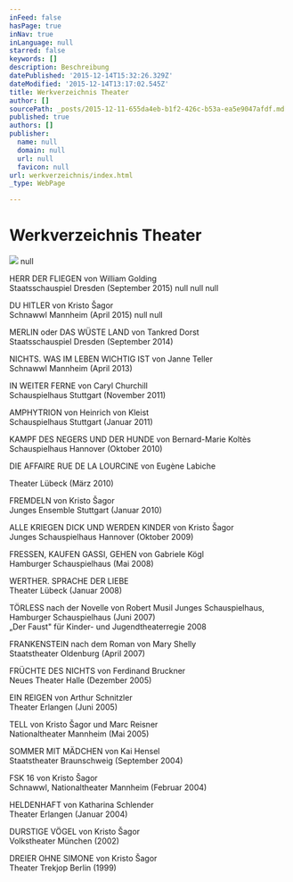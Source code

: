 ```yaml
---
inFeed: false
hasPage: true
inNav: true
inLanguage: null
starred: false
keywords: []
description: Beschreibung
datePublished: '2015-12-14T15:32:26.329Z'
dateModified: '2015-12-14T13:17:02.545Z'
title: Werkverzeichnis Theater
author: []
sourcePath: _posts/2015-12-11-655da4eb-b1f2-426c-b53a-ea5e9047afdf.md
published: true
authors: []
publisher:
  name: null
  domain: null
  url: null
  favicon: null
url: werkverzeichnis/index.html
_type: WebPage

---
```

# Werkverzeichnis Theater
![](https://the-grid-user-content.s3-us-west-2.amazonaws.com/4b84a2f2-6460-4c91-801b-c29362ce2c37.jpg)
null

HERR DER FLIEGEN von William Golding  
Staatsschauspiel Dresden (September 2015) null
null
null

DU HITLER von Kristo Šagor  
Schnawwl Mannheim (April 2015)
null
null

MERLIN oder DAS WÜSTE LAND
von Tankred Dorst  
Staatsschauspiel Dresden (September 2014) 

NICHTS. WAS IM LEBEN WICHTIG IST von Janne Teller  
Schnawwl Mannheim (April 2013) 
  
IN WEITER FERNE von Caryl Churchill   
Schauspielhaus Stuttgart (November 2011)
  
AMPHYTRION von Heinrich von Kleist   
Schauspielhaus Stuttgart (Januar 2011)
  
KAMPF DES NEGERS UND DER HUNDE von Bernard-Marie Koltès Schauspielhaus Hannover (Oktober 2010)
  
DIE AFFAIRE RUE DE LA LOURCINE von Eugène Labiche
  
Theater Lübeck (März 2010) 

FREMDELN von Kristo Šagor  
Junges Ensemble Stuttgart (Januar 2010) 

ALLE KRIEGEN DICK UND WERDEN KINDER von Kristo Šagor  
Junges Schauspielhaus Hannover (Oktober 2009)
  
FRESSEN, KAUFEN GASSI, GEHEN von Gabriele Kögl   
Hamburger Schauspielhaus (Mai 2008)
  
WERTHER. SPRACHE DER LIEBE   
Theater Lübeck (Januar 2008)
  
TÖRLESS nach der Novelle von Robert Musil Junges Schauspielhaus, Hamburger Schauspielhaus (Juni 2007)   
„Der Faust" für Kinder- und Jugendtheaterregie 2008 

FRANKENSTEIN nach dem Roman von Mary Shelly   
Staatstheater Oldenburg (April 2007) 
  
FRÜCHTE DES NICHTS von Ferdinand Bruckner   
Neues Theater Halle (Dezember 2005)
  
EIN REIGEN von Arthur Schnitzler   
Theater Erlangen (Juni 2005) 

TELL von Kristo Šagor und Marc Reisner  
Nationaltheater Mannheim (Mai 2005) 

SOMMER MIT MÄDCHEN von Kai Hensel   
Staatstheater Braunschweig (September 2004) 

FSK 16 von Kristo Šagor  
Schnawwl, Nationaltheater Mannheim (Februar 2004)

HELDENHAFT von Katharina Schlender   
Theater Erlangen (Januar 2004)

DURSTIGE VÖGEL von Kristo Šagor  
Volkstheater München (2002)

DREIER OHNE SIMONE von Kristo Šagor  
Theater Trekjop Berlin (1999)